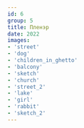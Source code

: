 ```yaml
---
id: 6
group: 5
title: Пленэр
date: 2022
images:
- 'street'
- 'dog'
- 'children_in_ghetto'
- 'balcony'
- 'sketch'
- 'church'
- 'street_2'
- 'lake'
- 'girl'
- 'rabbit'
- 'sketch_2'
---
```

